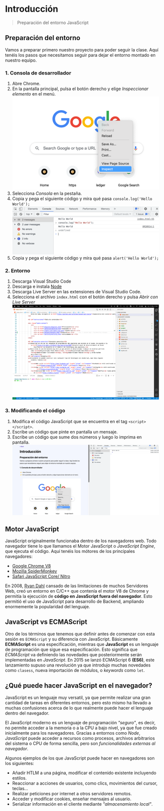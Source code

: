 # Introducción
> Preparación del entorno JavaScript
## Preparación del entorno

Vamos a preparar primero nuestro proyecto para poder seguir la clase. Aquí tenéis los pasos que necesitamos seguir para dejar el entorno montado en nuestro equipo.

### 1. Consola de desarrollador

1. Abre Chrome.
2. En la pantalla principal, pulsa el botón derecho y elige *Inspeccionar elemento* en el menú.
![Inspeccionar elemento](/meta/0_1_inspect.png)
3. Selecciona *Consola* en la pestaña.
4. Copia y pega el siguiente código y mira qué pasa `console.log('Hello World');`
![Consola chrome](/meta/0_2_console.png)
5. Copia y pega el siguiente código y mira qué pasa `alert('Hello World');`

### 2. Entorno

1. Descarga Visual Studio Code
2. Descarga e instala [Node](https://nodejs.org/en/)
3. Descarga Live Server en las extensiones de Visual Studio Code.
4. Selecciona el archivo `index.html` con el botón derecho y pulsa *Abrir con Live Server*
![Live server](/meta/0_3_live_server.png)

### 3. Modificando el código

1. Modifica el código JavaScript que se encuentra en el tag `<script></script>`.
2. Escribe un código que pinte en pantalla un mensaje.
3. Escribe un código que sume dos números y luego lo imprima en pantalla.
![Live server](/meta/0_4_code.png)

## Motor JavaScript

JavaScript originalmente funcionaba dentro de los navegadores web. Todo navegador tiene lo que llamamos el Motor JavaScript o *JavaScript Engine*, que ejecuta el código.
Aquí tenéis los mótores de los principales navegadores:

* [Google Chrome V8](https://v8.dev)
* [Mozilla SpiderMonkey](https://developer.mozilla.org/en-US/docs/Mozilla/Projects/SpiderMonkey)
* [Safari JavaScript Core/ Nitro](https://developer.apple.com/documentation/javascriptcore)

En 2008, [Ryan Dahl](https://en.wikipedia.org/wiki/Ryan_Dahl) cansado de las limitaciones de muchos Servidores Web, creó un entorno en C/C++ que contenía el motor V8 de Chrome y permitía la ejecución de **código en JavaScript fuera del navegador**.
Esto permitió el uso de JavaScript para desarrollo de Backend, ampliando enormemente la popularidad del lenguaje.

## JavaScript vs ECMAScript

Otro de los términos que tenemos que definir antes de comenzar con esta sesión es `ECMAScript` y su diferencia con JavaScript. Básicamente **ECMAScript** es una especificación, mientras que **JavaScript** es un lenguaje de programación que sigue esa especificación. Esto significa que *ECMAScript* va definiendo las novedades que posteriormente serán implementadas en *JavaScript*.
En 2015 se lanzó ECMAScript 6 **(ES6)**, este lanzamiento supuso una revolución ya que introdujo muchas novedades como `clasess`, nueva importación de módulos, o *keywords* como `let`.

## ¿Qué puede hacer JavaScript en el navegador?

JavaScript es un lenguaje muy versatil, ya que permite realizar una gran cantidad de tareas en diferentes entornos, pero esto mismo ha llevado a muchas confusiones acerca de lo que realmente puede hacer el lenguaje dentro del navegador.

El JavaScript moderno es un lenguaje de programación *"seguro"*, es decir, no permite acceder a la memoria o a la CPU a bajo nivel, ya que fue creado inicialmente para los navegadores. Gracias a entornos como *Node*, *JavaScript* puede acceder a recursos como procesos, archivos arbitrarios del sistema o CPU de forma sencilla, pero son *funcionalidades externas al navegador*.

Algunos ejemplos de los que JavaScript puede hacer en navegadores son los siguientes:

* Añadir HTLM a una página, modificar el contenido existente incluyendo estilos.
* Reaccionar a acciones de usuarios, como clics, movimientos del cursor, teclas...
* Realizar peticiones por internet a otros servidores remotos.
* Acceder y modificar cookies, enseñar mensajes al usuario.
* Serializar información en el cliente mediante *"almacenamiento local"*.
